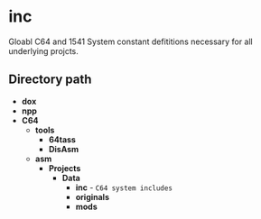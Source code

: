 # inc
Gloabl C64 and 1541 System constant defititions necessary for all underlying projcts.
## Directory path
- **dox**
- **npp**
- **C64**
  - **tools**
    - **64tass**
    - **DisAsm**
  - **asm**
    - **Projects**
      - **Data**
        - **inc** - `C64 system includes`
        - **originals**
        - **mods**

